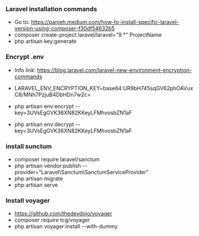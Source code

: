 
### Laravel installation commands
- Go to: https://panjeh.medium.com/how-to-install-specific-laravel-version-using-composer-f30df54632b5
- composer create-project laravel/laravel="9.*" ProjectName
- php artisan key:generate


### Encrypt .env
- Info link: https://blog.laravel.com/laravel-new-environment-encryption-commands
- LARAVEL_ENV_ENCRYPTION_KEY=base64:UR9bH745sqGV62phOAVuxC8/MNh7PzjuB4DbHDn7w2c=

-  php artisan env:encrypt --key=3UVsEgGVK36XN82KKeyLFMhvosbZN1aF
-  php artisan env:decrypt --key=3UVsEgGVK36XN82KKeyLFMhvosbZN1aF


### install sunctum
- composer require laravel/sanctum
- php artisan vendor:publish --provider="Laravel\Sanctum\SanctumServiceProvider"
- php artisan migrate
- php artisan serve


### Install voyager
- https://github.com/thedevdojo/voyager
- composer require tcg/voyager
- php artisan voyager:install --with-dummy
